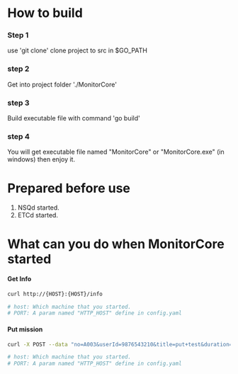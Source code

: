
# How to build

### Step 1

use 'git clone' clone project to src in $GO_PATH

### step 2

Get into project folder './MonitorCore'

### step 3

Build executable file with command 'go build'

### step 4

You will get executable file named "MonitorCore" or "MonitorCore.exe" (in windows) then enjoy it.


# Prepared before use

1. NSQd started.
2. ETCd started.

# What can you do when MonitorCore started

#### Get Info

```bash
curl http://{HOST}:{HOST}/info

# host: Which machine that you started.
# PORT: A param named "HTTP_HOST" define in config.yaml
```

#### Put mission

```bash
curl -X POST --data "no=A003&userId=9876543210&title=put+test&duration=20&extrainfo={\"info\":\"put+extrainfo\"} &op=<=&value=450000" http://{HOST}:{HOST}/put

# host: Which machine that you started.
# PORT: A param named "HTTP_HOST" define in config.yaml
```